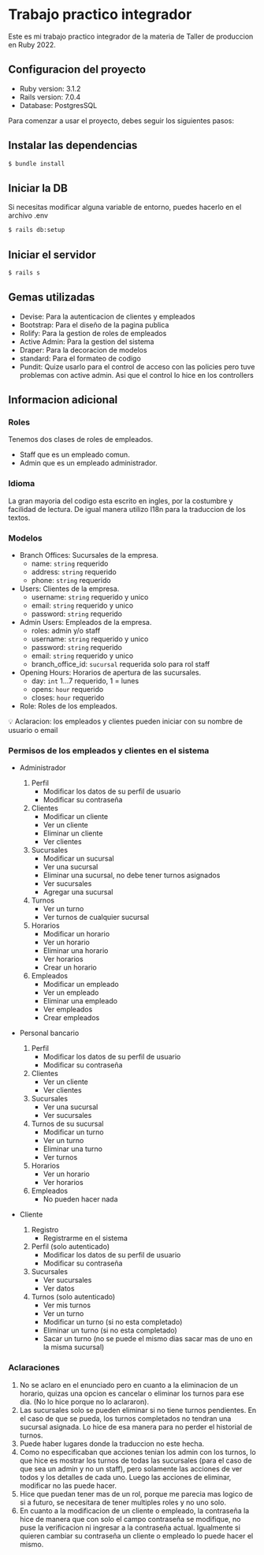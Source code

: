 # Trabajo practico integrador

Este es mi trabajo practico integrador de la materia de Taller de produccion en Ruby 2022.

## Configuracion del proyecto

- Ruby version: 3.1.2
- Rails version: 7.0.4
- Database: PostgresSQL

Para comenzar a usar el proyecto, debes seguir los siguientes pasos:

## Instalar las dependencias

```bash
$ bundle install
```

## Iniciar la DB

Si necesitas modificar alguna variable de entorno, puedes hacerlo en el archivo .env

```bash
$ rails db:setup
```

## Iniciar el servidor

```bash
$ rails s
```

## Gemas utilizadas

- Devise: Para la autenticacion de clientes y empleados
- Bootstrap: Para el diseño de la pagina publica
- Rolify: Para la gestion de roles de empleados
- Active Admin: Para la gestion del sistema
- Draper: Para la decoracion de modelos
- standard: Para el formateo de codigo
- Pundit: Quize usarlo para el control de acceso con las policies pero tuve problemas con active admin. Asi que el control lo hice en los controllers

## Informacion adicional

### Roles

Tenemos dos clases de roles de empleados.

- Staff que es un empleado comun.
- Admin que es un empleado administrador.

### Idioma

La gran mayoria del codigo esta escrito en ingles, por la costumbre y facilidad de lectura. De igual manera utilizo I18n para la traduccion de los textos.

### Modelos

- Branch Offices: Sucursales de la empresa.
  - name: `string` requerido
  - address: `string` requerido
  - phone: `string` requerido
- Users: Clientes de la empresa.
  - username: `string` requerido y unico
  - email: `string` requerido y unico
  - password: `string` requerido
- Admin Users: Empleados de la empresa.
  - roles: admin y/o staff
  - username: `string` requerido y unico
  - password: `string` requerido
  - email: `string` requerido y unico
  - branch_office_id: `sucursal` requerida solo para rol staff
- Opening Hours: Horarios de apertura de las sucursales.
  - day: `int` 1…7 requerido, 1 = lunes
  - opens: `hour` requerido
  - closes: `hour` requerido
- Role: Roles de los empleados.

<aside>
💡 Aclaracion: los empleados y clientes pueden iniciar con su nombre de usuario o email

</aside>

### Permisos de los empleados y clientes en el sistema

- Administrador

  1. Perfil
     - Modificar los datos de su perfil de usuario
     - Modificar su contraseña
  2. Clientes
     - Modificar un cliente
     - Ver un cliente
     - Eliminar un cliente
     - Ver clientes
  3. Sucursales
     - Modificar un sucursal
     - Ver una sucursal
     - Eliminar una sucursal, no debe tener turnos asignados
     - Ver sucursales
     - Agregar una sucursal
  4. Turnos
     - Ver un turno
     - Ver turnos de cualquier sucursal
  5. Horarios
     - Modificar un horario
     - Ver un horario
     - Eliminar una horario
     - Ver horarios
     - Crear un horario
  6. Empleados
     - Modificar un empleado
     - Ver un empleado
     - Eliminar una empleado
     - Ver empleados
     - Crear empleados

- Personal bancario

  1. Perfil
     - Modificar los datos de su perfil de usuario
     - Modificar su contraseña
  2. Clientes
     - Ver un cliente
     - Ver clientes
  3. Sucursales
     - Ver una sucursal
     - Ver sucursales
  4. Turnos de su sucursal
     - Modificar un turno
     - Ver un turno
     - Eliminar una turno
     - Ver turnos
  5. Horarios
     - Ver un horario
     - Ver horarios
  6. Empleados
     - No pueden hacer nada

- Cliente

  1. Registro
     - Registrarme en el sistema
  2. Perfil (solo autenticado)
     - Modificar los datos de su perfil de usuario
     - Modificar su contraseña
  3. Sucursales
     - Ver sucursales
     - Ver datos
  4. Turnos (solo autenticado)
     - Ver mis turnos
     - Ver un turno
     - Modificar un turno (si no esta completado)
     - Eliminar un turno (si no esta completado)
     - Sacar un turno (no se puede el mismo dias sacar mas de uno en la misma sucursal)
     
### Aclaraciones
1. No se aclaro en el enunciado pero en cuanto a la eliminacion de un horario, quizas una opcion es cancelar o eliminar los turnos para ese dia. (No lo hice porque no lo aclararon).
2. Las sucursales solo se pueden eliminar si no tiene turnos pendientes. En el caso de que se pueda, los turnos completados no tendran una sucursal asignada. Lo hice de esa manera para no perder el historial de turnos.
3. Puede haber lugares donde la traduccion no este hecha. 
4. Como no especificaban que acciones tenian los admin con los turnos, lo que hice es mostrar los turnos de todas las sucursales (para el caso de que sea un admin y no un staff), pero solamente las acciones de ver todos y los detalles de cada uno. Luego las acciones de eliminar, modificar no las puede hacer.
5. Hice que puedan tener mas de un rol, porque me parecia mas logico de si a futuro, se necesitara de tener multiples roles y no uno solo.
6. En cuanto a la modificacion de un cliente o empleado, la contraseña la hice de manera que con solo el campo contraseña se modifique, no puse la verificacion ni ingresar a la contraseña actual. Igualmente si quieren cambiar su contraseña un cliente o empleado lo puede hacer el mismo.
